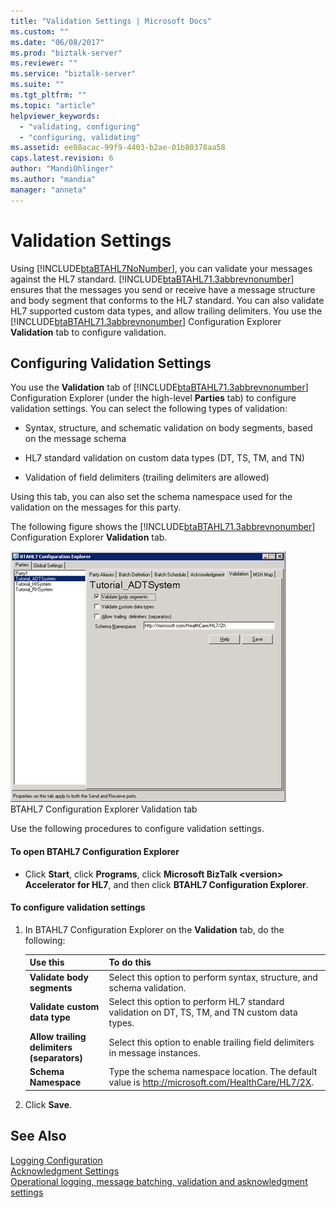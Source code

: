 ```yaml
---
title: "Validation Settings | Microsoft Docs"
ms.custom: ""
ms.date: "06/08/2017"
ms.prod: "biztalk-server"
ms.reviewer: ""
ms.service: "biztalk-server"
ms.suite: ""
ms.tgt_pltfrm: ""
ms.topic: "article"
helpviewer_keywords: 
  - "validating, configuring"
  - "configuring, validating"
ms.assetid: ee08acac-99f9-4403-b2ae-01b80378aa58
caps.latest.revision: 6
author: "MandiOhlinger"
ms.author: "mandia"
manager: "anneta"
---
```

# Validation Settings
Using [!INCLUDE[btaBTAHL7NoNumber](../../includes/btabtahl7nonumber-md.md)], you can validate your messages against the HL7 standard. [!INCLUDE[btaBTAHL71.3abbrevnonumber](../../includes/btabtahl71-3abbrevnonumber-md.md)] ensures that the messages you send or receive have a message structure and body segment that conforms to the HL7 standard. You can also validate HL7 supported custom data types, and allow trailing delimiters. You use the [!INCLUDE[btaBTAHL71.3abbrevnonumber](../../includes/btabtahl71-3abbrevnonumber-md.md)] Configuration Explorer **Validation** tab to configure validation.  
  
## Configuring Validation Settings  
 You use the **Validation** tab of [!INCLUDE[btaBTAHL71.3abbrevnonumber](../../includes/btabtahl71-3abbrevnonumber-md.md)] Configuration Explorer (under the high-level **Parties** tab) to configure validation settings. You can select the following types of validation:  
  
-   Syntax, structure, and schematic validation on body segments, based on the message schema  
  
-   HL7 standard validation on custom data types (DT, TS, TM, and TN)  
  
-   Validation of field delimiters (trailing delimiters are allowed)  
  
 Using this tab, you can also set the schema namespace used for the validation on the messages for this party.  
  
 The following figure shows the [!INCLUDE[btaBTAHL71.3abbrevnonumber](../../includes/btabtahl71-3abbrevnonumber-md.md)] Configuration Explorer **Validation** tab.  
  
 ![](../../adapters-and-accelerators/accelerator-hl7/media/hl7-ops-val.gif "hl7_ops_val")  
BTAHL7 Configuration Explorer Validation tab  
  
 Use the following procedures to configure validation settings.  
  
#### To open BTAHL7 Configuration Explorer  
  
-   Click **Start**, click **Programs**, click **Microsoft BizTalk \<version> Accelerator for HL7**, and then click **BTAHL7 Configuration Explorer**.  
  
#### To configure validation settings  
  
1.  In BTAHL7 Configuration Explorer on the **Validation** tab, do the following:  
  
    |Use this|To do this|  
    |--------------|----------------|  
    |**Validate body segments**|Select this option to perform syntax, structure, and schema validation.|  
    |**Validate custom data type**|Select this option to perform HL7 standard validation on DT, TS, TM, and TN custom data types.|  
    |**Allow trailing delimiters (separators)**|Select this option to enable trailing field delimiters in message instances.|  
    |**Schema Namespace**|Type the schema namespace location. The default value is http://microsoft.com/HealthCare/HL7/2X.|  
  
2.  Click **Save**.  
  
## See Also  
 [Logging Configuration](../../adapters-and-accelerators/accelerator-hl7/logging-configuration.md)   
 [Acknowledgment Settings](../../adapters-and-accelerators/accelerator-hl7/acknowledgment-settings.md)   
[Operational logging, message batching, validation and asknowledgment settings](../../adapters-and-accelerators/accelerator-hl7/operational-logging-message-batching-validation-and-asknowledgment-settings.md)